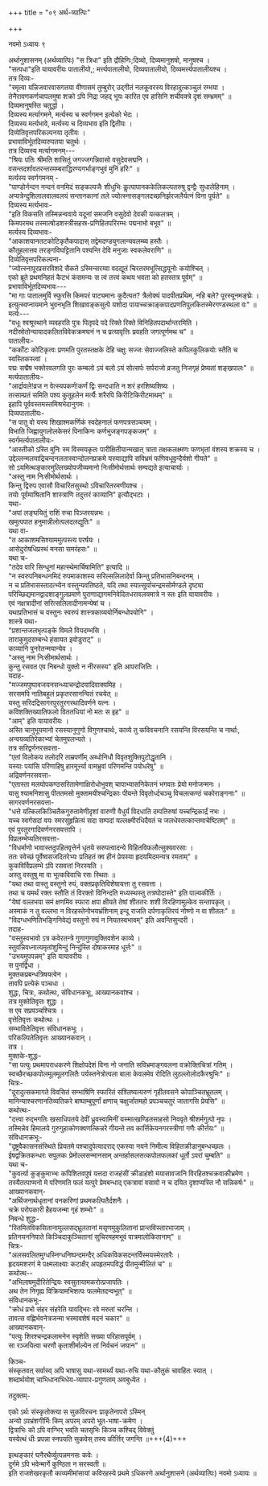 +++
title = "०९ अर्थ-व्यात्पिः"

+++


नवमो ऽध्यायः ९  
  
अर्थानुशासनम् (अर्थव्यात्पिः) "स त्रिधा" इति द्रौहिणिः;दिव्यो, दिव्यमानुशषो, मानुषश्च ।  
"सत्पधा"इति यायावरीयः पातालीयो,; मर्त्त्यपातालीयो, दिव्यपातालीयो, दिव्यमर्त्त्यपातालीयश्च ।  
तत्र दिव्यः-  
"स्मृत्वा यन्निजवारवासगतया वीणासमं तुम्बुरोर् उद्गीतं नलकूवरस्य विरहादुत्कञ्चुलं रम्भया  ।  
तेनैरावणकर्णचापलमुषा शक्रो ऽपि निद्रा जहद् भूयः कारित एव हासिनि शचीवक्त्रे दृशं सम्भ्रमम्" ॥  
दिव्यमानुषस्ति चतुर्द्धा ।  
दिव्यस्य मर्त्यागमने, मर्त्यस्य च स्वर्गगमन इत्येको भेदः ।  
दिव्यस्य मर्त्यभावे, मर्त्यस्य च दिव्यभाव इति द्वितीयः ।  
दिव्येतिवृत्तपरिकल्पनया तृतीयः ।  
प्रभावाविर्भूतदिव्यरुपतया चतुर्थः ।  
तत्र दिव्यस्य मर्त्यागमनम्---  
"श्रियः पतिः श्रीमति शासितुं जगज्जगन्निवासो वसुदेवसद्मनि  ।  
वसन्तदर्शावतरन्तरमम्बराद्धिरण्यगर्भाङ्गभुवं मुनिं हरिः" ॥  
मर्त्यस्य स्वर्गगमनम् -  
"पाण्डोर्नन्दन नन्दनं वनमिदं सङ्कल्पजैः शीधुभिः कॢत्पापानककेलिकल्पतरुषु द्वन्द्वैः सुधालेहिनाम् ।  
अप्यत्रेन्दुशिलालवालवलयं सन्तानकानां तले ज्योत्स्नासङ्गलदच्छनिर्झरजलैर्यत्नं विना पूर्यते" ॥  
दिव्यस्य मर्त्यभावः-  
"इति विकसति तस्मिन्नन्ववाये यदूनां समजनि वसुदेवो देवकी यत्कलत्रम्  ।  
किमपरमथ तस्मात्षोडशस्त्रीसहस्र-प्रणिहितपरिरम्भः पद्मनाभो बभूव" ॥  
मर्त्यस्य दिव्यभावः-  
"आकाशयानतटकोटिकृतैकपादास् तद्वेमदण्डयुगलान्यवलम्ब्य हस्तैः  ।  
कौतूहलात्तव तरङ्गविघट्टितानि पश्यन्ति देवि मनुजाः स्वकलेवराणि" ॥  
दिव्येतिवृत्तपरिकल्पना-  
"ज्योत्स्नापूरप्रसरविशदे सैकते ऽस्मिन्सरय्वा वदद्यूतं चिरतरमभूत्सिद्धयूनोः कयोश्चित्  ।  
एको ब्रूते प्रथमनिहतं कैटभं कंसमन्यः स त्वं तत्त्वं कथय भवता को हतस्तत्र पूर्वम्" ॥  
प्रभावाविर्भूतदिव्यभावः---  
"मा गाः पातालमुर्वि स्फुरसि किमपरं पाट्यमानः कुदैत्यत? त्रैलोक्यं पादपीतप्रथिम, नहि बले? पूरस्यूनमङ्घ्रेः  ।  
इत्युत्स्वप्नायमाने भुवनभृति शिखावङ्कसुत्पे यशोदा पायाच्चक्राङ्कपादप्रणतिपुलकितस्मेरगण्डस्थला वः" ॥  
मर्त्यः---  
"वधूः श्वश्रूस्थाने व्यवहरति पुत्रः पितृपदे पदे रिक्ते रिक्ते विनिहितपदार्थान्तरमिति ।  
नदीस्रोतोन्यायादकलितविवेकक्रमघनं न च प्रत्यावृत्तिः प्रवहति जगत्पूर्णमथ च" ॥  
पातालीयः-  
"कर्कोटः कोटिकृत्वः प्रणमति पुरतस्तक्षके देहि चक्षुः सज्जः सेवाज्जलिस्ते कपिलकुलिकयोः स्तैति च स्वस्तिकस्त्वां  ।  
पद्मः सद्मैष भक्तेरवलगति पुरः कम्बलो ऽयं बलो ऽयं सोत्सर्पः सर्पराजो व्रजतु निजगृहं प्रेष्यतां शङ्खपालः" ॥  
मर्त्यपातालीयः-  
"आर्द्रावले!व्रज न वेत्स्यपकर्ण!कर्णं द्विः सन्दधाति न शरं हरशिष्यशिष्यः  ।  
तत्साम्प्रतं समिति पश्य कुतूहलेन मर्त्यैः शरैरपि किरीटिकिरीटमाथम्" ॥  
इहापि पूर्ववस्तमस्तमिश्रभेदानुगमः  ।  
दिव्यपातालीयः-  
"स पातु वो यस्य शिखाश्मकर्णिकं स्वदेहनालं फणपत्रसञ्चयम्  ।  
विभाति जिह्वायुगलोलकेसरं पिनाकिनः कर्णभुजङ्गपङ्कजम्" ॥  
स्वर्गमर्त्यपातालीयः-  
"आस्तीको ऽस्ति मुनिः स्म विस्मयकृतः पारीक्षितीयान्मखात् त्राता तक्षकलक्ष्मणः फणभृतां वंशस्य शक्रस्य च  ।  
उद्देल्लन्मलयाद्रिचन्दनलतास्वान्दोलनप्रक्रमे यस्याद्यापि सविभ्रमं फणिवधूवृन्दैर्यशो गीयते" ॥  
सो ऽयमित्थङ्कारमुल्लिख्योपजीव्यमानो निःसीमोर्थसार्थः सम्पद्यते इत्याचार्याः ।  
"अस्तु नाम निःसीमोर्थसार्थः ।  
किन्तु द्विरुप एवासौ विचारितसुस्थो ऽविचारितरमणीयश्च ।  
तयोः पूर्वमाश्रितानि शास्त्राणि तदुत्तरं काव्यानि" इत्यौद्भटाः ।  
यथा-  
"अपां लङ्घयितुं राशिं रुचा पिञ्जरयन्नभः  ।  
खमुत्पपात हनुमान्नीलोत्पलदलद्युतिः" ॥  
यथा वा-  
"त आकाशमसिश्याममुत्पस्त्य परर्षयः  ।  
आसेदुरोषधिप्रस्थं मनसा समरंहसः" ॥  
यथा च-  
"तदेव वारि सिन्धूनां महत्स्थेमार्चिषामिति" इत्यादि ॥  
"न स्वरुपनिबन्धनमिदं रुपमाकाशस्य सरिल्सलिलादेर्वा किन्तु प्रतिभासनिबन्दनम्  ।  
न च प्रतिभासस्तादत्भ्येन वस्तुन्यवतिष्ठते, यदि तथा स्यात्सूर्याचन्द्रमसोर्मण्डले दृष्ट्या परिच्छिद्यमानद्वादशाङ्गुलप्रमाणे पुराणाद्यागमनिवेदितधरावलयमात्रे न स्तः इति यायावरीयः ।  
एवं नक्षत्रादीनां सरित्सलिलादीनामन्येषां च  ।  
यथाप्रतिभासं च वस्तुनः स्वरुपं शास्त्रकाव्ययोर्निबन्धोपयोगि" ।  
शास्त्रे यथा-  
"प्रशान्तजलभृत्पङ्के विमले वियदम्भसि  ।  
ताराकुमुदसम्बन्धे हंसायत इवोडुराट्" ॥  
काव्यानि पुनरेतन्मयान्येव ।  
"अस्तु नाम निःसीमार्थसार्थः  ।  
कुन्तु रसवत एव निबन्धो युक्तो न नीरसस्य" इति आपराजितिः  ।  
यदाह-  
"मज्जमपुष्पावजयनसन्ध्याचन्द्रोदयादिवाक्यमिह ।  
सरसमपि नातिबहुलं प्रकृतरसानन्वितं रचयेत् ॥  
यस्तु सरिदद्रिसागरपुरतुरगरथादिवर्णने यत्नः  ।  
कविशक्तिख्यातिफलो विततधियां नो मतः स इह" ॥  
"आम्" इति यायावरीयः ।  
अस्ति चानुभूयमानो रसस्यानुगुणो विगुणश्चार्थः, काव्ये तु कविवचनानि रसयन्ति विरसयन्ति च नार्थाः, अन्वयव्यतिरेकाभ्यां चेतमुपलभ्यते  ।  
तत्र सरिद्वर्णनरसवत्ता-  
"एतां विलोकय तलोदरि ताम्रपर्णीम् अब्धोनिधौ विवृतशुक्तिपुटोद्धृतानि  ।  
यस्याः पयांसि परिणाहिषु हारमूर्त्त्या वामभ्रुवां परिणमन्ति पयोधरेषु" ॥  
अद्रिवर्णनरसवत्ता-  
"एतास्ता मलयोपकण्ठसरितामेणाक्षिरोधोभुवश् चापाभ्यासनिकेतनं भगवतः प्रेयो मनोजन्मनः ।  
यासु श्यामनिशासु पीततमसो मुक्तामयीश्चन्द्रिकाः पीयन्ते विवृतोर्ध्दचञ्चु विचलत्कण्ठं चकोराङ्गनाः" ॥  
सागरवर्णनरसवत्ता-  
"धत्ते यत्किलकिञ्चितैकगुरुतामेणीदृशां वारुणी वैधुर्यं विदधाति दम्पतिरुषां यच्चन्द्रिकार्द्रं नभः  ।  
यच्च स्वर्गसदां वयः स्मरसुहृन्नित्यं सदा सम्पदां यल्लक्ष्मीरधिदैवतं च जलधेस्तत्कान्तमाचेष्टितम्" ॥  
एवं पुरतुरगादिवर्णनरसवत्तापि ।  
विप्रलम्भेप्यतिरसवत्ता-  
"विधर्माणो भावास्तदुपहितवृत्तेर्न धृतये सरुपत्वादन्ये विहितविफलौत्सुक्यवरसाः  ।  
ततः स्वेच्छं पूर्वेष्वसजदितरेभ्यः प्रतिहतं क्व हीनं प्रेयस्या हृदयमिदमन्यत्र रमताम्" ॥  
कुकविर्विप्रलम्भे ऽपि रसवत्तां निरस्यति  ।  
अस्तु वस्तुषु मा वा भूत्कविवाचि रसः स्थितः ॥  
"यथा तथा वास्तु वस्तुनो रुपं, वक्तप्रकृतिविशेषायत्ता तु रसवत्ता  ।  
तथा च यमर्थं रक्तः स्तौति तं विरक्तो विनिन्दति मध्यस्थस्तु तत्रघोदास्ते" इति पाल्यकीर्तिः ।  
"येषां वल्लभया समं क्षणमिव स्फारा क्षपा क्षीयते तेषां शीततरः शशी विरहिणामुल्केव सन्तापकृत्  ।  
अस्माकं न तु वल्लभा न विरहस्तेनोभयभ्रंशिनाम् इन्दू राजति दर्पणाकृतिरयं नोष्णो न वा शीतलः" ॥  
"विदग्धभणितिभङ्गिनिवेद्यं वस्तुनो रुपं न नियतस्वभावम्" इति अवन्तिसुन्दरी  ।  
तदाह-  
"वस्तुस्वभावो ऽत्र कवेरतन्त्रे गुणागुणावुक्तिवशेन काव्ये ।  
स्तुवन्निवध्नात्यमृतांशुमिन्दुं निन्दुंस्ति दोषाकरमाह धूर्त्तः" ॥  
"उभयमुपपन्नम्" इति यायावरीयः ।  
स पुनर्द्विधा ।  
मुक्तकप्रबन्धत्रिषयत्वेन ।  
तावपि प्रत्येकं पञ्चधा ।  
शुद्धः, चित्रः, कथोत्थः, संविधानकभूः, आख्यानकवांश्च ।  
तत्र मुक्तेतिवृत्तः शुद्धः  ।  
स एव सप्रपञ्चश्चित्रः ।  
वृत्तेतिवृत्तः कथोत्थः  ।  
सम्भावितेतिवृत्तः संविधानकभूः ।  
परिकल्पितेतिवृत्तः आख्यानकवान् ।  
तत्र ।  
मुक्तके-शुद्धः-  
"सा पत्युः प्रथमापराधकरणे शिक्षोपदेशं विना नो जनाति सविभ्रमाङ्गवलना वक्रोक्तिचित्रां गतिम्  ।  
स्वच्छैरच्छकपोलमूलमूलगलितैः पर्यस्तनेत्रोत्पला बाला केवलमेव रोदिति लुठल्लोलोदकैरश्रुभिः" ॥  
चित्रः-  
"दूरादुत्सकमागते विवसितं सम्भाषिणि स्फारितं संश्लिष्यत्यरुणं गृहीतवसने कोपाञ्चितभ्रूतलम्  ।  
मानिन्याश्चरणानतिव्यतिकरे बाष्पाम्बुपूर्णां क्षणाच् चक्षुर्जातमहो प्रपञ्चचतुरं जातागसि प्रेयसि" ॥  
कथोत्थः-  
"दत्त्वा रुद्भगतिः खसाधिपतये देवीं ध्रुवस्वामिनीं यस्मात्खण्डितसाहसो निववृते श्रीशर्मगुत्पो नृपः  ।  
तस्मिन्नेव हिमालये गुरुगुहाकोणक्वणत्किन्नरे गीयन्ते तव कार्त्तिकेयनगरस्त्रीणां गणैः कीर्त्तयः" ॥  
संविधानक्रभूः-  
"दृष्ट्रवैकासनसंस्थिते प्रियतमे पश्चादुपेत्यादराद् एकस्या नयने निमील्य विहितक्रीडानुबन्धच्छलः  ।  
ईषद्वक्रितकन्धरः सपुलकः प्रेमोल्लसन्मानसाम् अन्तर्हासलसत्कपोलफलकां धूर्तो ऽपरां चुम्बति" ॥  
यथा च-  
"कुवर्त्या कुङ्कुमाभ्भः कपिशितवपुषं यत्तदा राजहंसीं क्रीडाहंशो मयासावजानि विरहितश्चक्रवाकीभ्रमेण  ।  
तस्यैतत्पाप्मनो मे परिणमति फलं यत्पुरे प्रेमबन्धाद् एकत्रावां वसावो न च दयित दृशाप्यस्ति नौ सन्निकर्षः" ॥  
आख्यानकवान्-  
"अर्थिजनार्थधृतानां वनकरिणां प्रथमकल्पितैर्दशनैः  ।  
चक्रे परोपकारी हैहयजन्मा गृहं शम्भोः" ॥  
निबन्धे शुद्धः-  
"स्तिमितविकसितानामुल्लसद्भ्रूलतानां मसृणमुकुलितानां प्रान्तविस्तारभाजाम् ।  
प्रतिनयननिपाते किञ्चिदाकुञ्चितानां सुचिरमहमभूवं पात्रमालोकितानाम्" ॥  
चित्रः-  
"अलसवलितमुग्धस्निग्धनिष्पन्दमन्दैर् अधिकविकसदन्तर्विस्मयस्मेरतारैः  ।  
हृदयमशरणं मे पक्ष्मलाक्ष्याः कटाक्षैर् अपहृतमपविद्धं पीतमुन्मीलितं च" ॥  
कथोत्थ--  
"अभिलाषमुदीरितेन्द्रियः स्वसुतायामकरोत्प्रजापतिः  ।  
अथ तेन निगृह्य विक्रियामभिशत्पः फलमेतदन्वभूत्" ॥  
संविधानकभूः-  
"क्रोधं प्रभो संहर संहरेति यावद्भिरः रवे मरुतां चरन्ति  ।  
तावत्स वह्णिर्भवनेत्रजन्मा भस्मावशेषं मदनं चकार" ॥  
आख्यानकवान्-  
"पत्युः शिरश्चन्द्रकलामनेन स्पृशेति सख्या परिहासपूर्वम् ।  
सा रञ्जयित्वा चरणौ कृताशीर्माल्येन तां निर्वचनं जघान" ॥  

किञ्च-  
संस्कृतवत् सर्वास्व् अपि भाषासु यथा-सामर्थ्यं यथा-रुचि यथा-कौतुकं चावहितः स्यात्  ।  
शब्दार्थयोश् चाभिधानाभिधेय-व्यापार-प्रगुणताम् अवबुध्येत ।  

तदुक्तम्-  

एको ऽर्थः संस्कृतोक्त्या स सुकविरचनः प्राकृतेनापरो ऽस्मिन्  
अन्यो ऽपभ्रंशगीर्भिः किम् अपरम् अपरो भूत-भाषा-क्रमेण  ।  
द्वित्राभिः को ऽपि वाग्भिर् भवति चतसृभिः किञ्च कश्चिद् विवेक्तुं  
यस्येत्थं धीः प्रपन्ना स्नपयति सुकवेस् तस्य कीर्त्तिर् जगन्ति ॥+++(4)+++  

इत्थङ्कारं घनैरथैर्व्युत्पन्नमनसः कवेः  ।  
दुर्गमे ऽपि भवेन्मार्गे कुण्ठिता न सरस्वती ॥  
इति राजशेखरकृतौ काव्यमीमांसायां कविरहस्ये प्रथमे ऽधिकरणे अर्थानुशासने (अर्थव्यात्पिः) नवमो ऽध्यायः ॥  